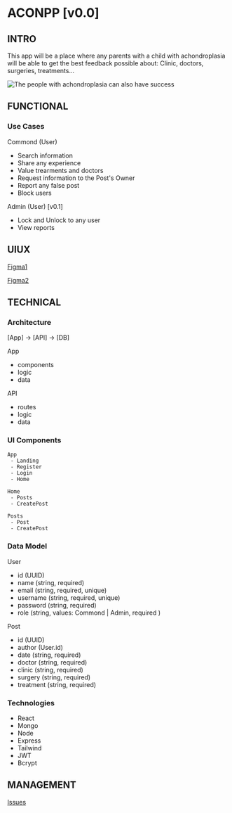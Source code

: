 # ACONPP [v0.0]

## INTRO

This app will be a place where any parents with a child with achondroplasia will be able to get the best feedback possible about: Clinic, doctors, surgeries, treatments...

![The people with achondroplasia can also have success](https://media.giphy.com/media/v1.Y2lkPTc5MGI3NjExajAwZGxtcWxmM3IyenFyZWhyNW13dWkwNnBpYWk4YXdtb3ZheDBldyZlcD12MV9naWZzX3NlYXJjaCZjdD1n/l41lMys544EV5mTUk/giphy.gif)

## FUNCTIONAL

### Use Cases

Commond (User)
- Search information
- Share any experience
- Value trearments and doctors
- Request information to the Post's Owner
- Report any false post
- Block users

Admin (User) [v0.1]
- Lock and Unlock to any user
- View reports

## UIUX

[Figma1](https://www.figma.com/design/z2chCjxbk9iY3b5jPFm1L2/eurofirms-bootcamp-202502-product?node-id=63-18&p=f&t=t8orqf6YL3ncIASp-0)

[Figma2](https://www.figma.com/proto/z2chCjxbk9iY3b5jPFm1L2/eurofirms-bootcamp-202502-product?node-id=63-46&p=f&t=t8orqf6YL3ncIASp-0&scaling=scale-down&content-scaling=fixed&page-id=63%3A18&starting-point-node-id=63%3A46)

## TECHNICAL

### Architecture

[App] -> [API] -> [DB]

App
 - components
 - logic
 - data

API
 - routes
 - logic
 - data

### UI Components
```
App
 - Landing
 - Register
 - Login
 - Home

Home
 - Posts
 - CreatePost

Posts
 - Post
 - CreatePost

```
### Data Model

User
* id (UUID)
* name (string, required)
* email  (string, required, unique)
* username  (string, required, unique)
* password (string, required)
* role (string, values: Commond | Admin, required  )

Post
* id (UUID)
* author (User.id)
* date (string, required)
* doctor (string, required)
* clinic (string, required)
* surgery (string, required)
* treatment (string, required)

### Technologies

* React
* Mongo
* Node
* Express
* Tailwind
* JWT
* Bcrypt

## MANAGEMENT

[Issues](https://github.com/b00tc4mp/eurofirms-bootcamp-202502/issues/89)